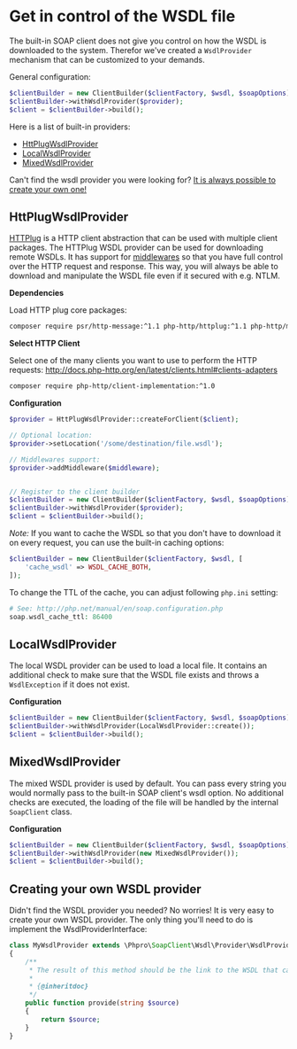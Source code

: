 # Get in control of the WSDL file

The built-in SOAP client does not give you control on how the WSDL is downloaded to the system.
 Therefor we've created a `WsdlProvider` mechanism that can be customized to your demands.


General configuration:

```php
$clientBuilder = new ClientBuilder($clientFactory, $wsdl, $soapOptions);
$clientBuilder->withWsdlProvider($provider);
$client = $clientBuilder->build();
```

Here is a list of built-in providers:

- [HttPlugWsdlProvider](#httplugwsdlprovider)
- [LocalWsdlProvider](#localwsdlprovider)
- [MixedWsdlProvider](#mixedwsdlprovider)

Can't find the wsdl provider you were looking for?
[It is always possible to create your own one!](#creating-your-own-wsdl-provider)

## HttPlugWsdlProvider

[HTTPlug](http://httplug.io/) is a HTTP client abstraction that can be used with multiple client packages.
The HTTPlug WSDL provider can be used for downloading remote WSDLs.
It has support for [middlewares](middlewares.md) so that you have full control over the HTTP request and response.
This way, you will always be able to download and manipulate the WSDL file even if it secured with e.g. NTLM.

**Dependencies**

Load HTTP plug core packages:

```sh
composer require psr/http-message:^1.1 php-http/httplug:^1.1 php-http/message-factory:^1.0 php-http/discovery:^1.3 php-http/message:^1.6
```

**Select HTTP Client**

Select one of the many clients you want to use to perform the HTTP requests:
http://docs.php-http.org/en/latest/clients.html#clients-adapters

```sh
composer require php-http/client-implementation:^1.0
```

**Configuration**
```php
$provider = HttPlugWsdlProvider::createForClient($client);

// Optional location:
$provider->setLocation('/some/destination/file.wsdl');

// Middlewares support:
$provider->addMiddleware($middleware);


// Register to the client builder
$clientBuilder = new ClientBuilder($clientFactory, $wsdl, $soapOptions);
$clientBuilder->withWsdlProvider($provider);
$client = $clientBuilder->build();
```

*Note:* If you want to cache the WSDL so that you don't have to download it on every request, you can use the built-in caching options:

```php
$clientBuilder = new ClientBuilder($clientFactory, $wsdl, [
    'cache_wsdl' => WSDL_CACHE_BOTH,
]);
```

To change the TTL of the cache, you can adjust following `php.ini` setting:

```php
# See: http://php.net/manual/en/soap.configuration.php
soap.wsdl_cache_ttl: 86400
```


## LocalWsdlProvider

The local WSDL provider can be used to load a local file.
It contains an additional check to make sure that the WSDL file exists and throws a `WsdlException` if it does not exist.

**Configuration**
```php
$clientBuilder = new ClientBuilder($clientFactory, $wsdl, $soapOptions);
$clientBuilder->withWsdlProvider(LocalWsdlProvider::create());
$client = $clientBuilder->build();
```


## MixedWsdlProvider

The mixed WSDL provider is used by default. 
You can pass every string you would normally pass to the built-in SOAP client's wsdl option.
No additional checks are executed, the loading of the file will be handled by the internal `SoapClient` class.

**Configuration**
```php
$clientBuilder = new ClientBuilder($clientFactory, $wsdl, $soapOptions);
$clientBuilder->withWsdlProvider(new MixedWsdlProvider());
$client = $clientBuilder->build();
```


## Creating your own WSDL provider

Didn't find the WSDL provider you needed? No worries! It is very easy to create your own WSDL provider.
The only thing you'll need to do is implement the WsdlProviderInterface:


```php
class MyWsdlProvider extends \Phpro\SoapClient\Wsdl\Provider\WsdlProviderInterface
{
    /**
     * The result of this method should be the link to the WSDL that can be used by the PHP soap-client.
     *
     * {@inheritdoc}
     */
    public function provide(string $source)
    {
        return $source;
    }
}
```
